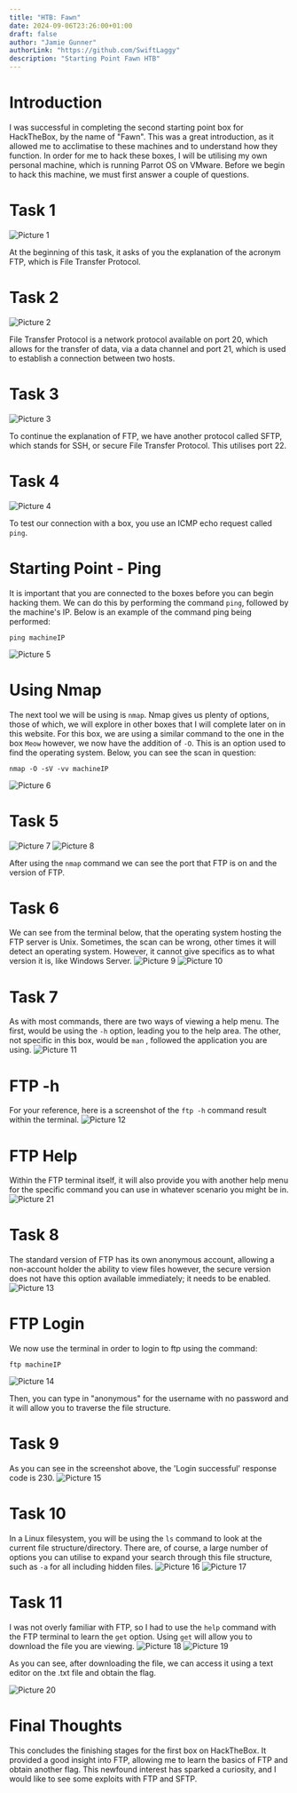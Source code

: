```yaml
---
title: "HTB: Fawn"
date: 2024-09-06T23:26:00+01:00
draft: false
author: "Jamie Gunner"
authorLink: "https://github.com/SwiftLaggy"
description: "Starting Point Fawn HTB"
---
```



# Introduction

I was successful in completing the second starting point box for HackTheBox, by the name of "Fawn". This was a great introduction, as it allowed me to acclimatise to these machines and to understand how they function. In order for me to hack these boxes, I will be utilising my own personal machine, which is running Parrot OS on VMware. 
Before we begin to hack this machine, we must first answer a couple of questions.

# Task 1
![Picture 1](../images/FTPAcronym.jpg)

At the beginning of this task, it asks of you the explanation of the acronym FTP, which is File Transfer Protocol.

# Task 2
![Picture 2](../images/PortFTP.jpg)

File Transfer Protocol is a network protocol available on port 20, which allows for the transfer of data, via a data channel and port 21, which is used to establish a connection between two hosts.

# Task 3
![Picture 3](../images/SFTPTask.jpg)

To continue the explanation of FTP, we have another protocol called SFTP, which stands for SSH, or secure File Transfer Protocol. This utilises port 22.

# Task 4
![Picture 4](../images/PingTask.jpg)

To test our connection with a box, you use an ICMP echo request called ``ping``.

# Starting Point - Ping

It is important that you are connected to the boxes before you can begin hacking them. We can do this by performing the command ``ping``, followed by the machine's IP. Below is an example of the command ping being performed:
```
ping machineIP
```
![Picture 5](../images/Ping.jpg)

# Using Nmap

The next tool we will be using is ``nmap``. Nmap gives us plenty of options, those of which, we will explore in other boxes that I will complete later on in this website. For this box, we are using a similar command to the one in the box ``Meow`` however, we now have the addition of ``-O``. This is an option used to find the operating system. Below, you can see the scan in question:
```
nmap -O -sV -vv machineIP
```
![Picture 6](../images/Namo1.jpg)

# Task 5
![Picture 7](../images/ScanTask.jpg)
![Picture 8](../images/Nmapport.jpg)

After using the ``nmap`` command we can see the port that FTP is on and the version of FTP. 
# Task 6

We can see from the terminal below, that the operating system hosting the FTP server is Unix. Sometimes, the scan can be wrong, other times it will detect an operating system. However, it cannot give specifics as to what version it is, like Windows Server. 
![Picture 9](../images/Unix.jpg)
![Picture 10](../images/ScanOS.jpg)

# Task 7

As with most commands, there are two ways of viewing a help menu. The first, would be using the ``-h`` option, leading you to the help area. The other, not specific in this box, would be ``man`` , followed the application you are using. 
![Picture 11](../images/FTPHelp.jpg)

# FTP -h

For your reference, here is a screenshot of the ``ftp -h`` command result within the terminal. 
![Picture 12](../images/FTPHELP1.jpg)

# FTP Help

Within the FTP terminal itself, it will also provide you with another help menu for the specific command you can use in whatever scenario you might be in. 
![Picture 21](../images/FTPHELP2.jpg)

# Task 8 

The standard version of FTP has its own anonymous account, allowing a non-account holder the ability to view files however, the secure version does not have this option available immediately; it needs to be enabled. 
![Picture 13](../images/FTPLogin.jpg)

# FTP Login

We now use the terminal in order to login to ftp using the command:
```
ftp machineIP
```
![Picture 14](../images/FTP.jpg)

Then, you can type in "anonymous" for the username with no password and it will allow you to traverse the file structure.
# Task 9

As you can see in the screenshot above, the 'Login successful' response code is 230.
![Picture 15](../images/LoginCode.jpg)

# Task 10

In a Linux filesystem, you will be using the ``ls`` command to look at the current file structure/directory. There are, of course, a large number of options you can utilise to expand your search through this file structure, such as ``-a`` for all including hidden files. 
![Picture 16](../images/LSTask.jpg)
![Picture 17](../images/LS.jpg)

# Task 11

I was not overly familiar with FTP, so I had to use the ``help`` command with the FTP terminal to learn the ``get`` option. Using ``get`` will allow you to download the file you are viewing. 
![Picture 18](../images/GetTask.jpg)
![Picture 19](../images/Get.jpg)

As you can see, after downloading the file, we can access it using a text editor on the .txt file and obtain the flag. 

![Picture 20](../images/Flag.jpg)

# Final Thoughts

This concludes the finishing stages for the first box on HackTheBox. It provided a good insight into FTP, allowing me to learn the basics of FTP and obtain another flag.  This newfound interest has sparked a curiosity, and I would like to see some exploits with FTP and SFTP. 
